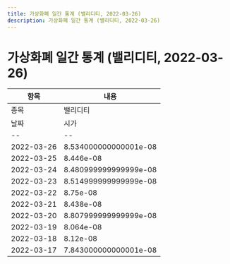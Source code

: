```yaml
---
title: 가상화폐 일간 통계 (밸리디티, 2022-03-26)
description: 가상화폐 일간 통계 (밸리디티, 2022-03-26)
---
```


가상화폐 일간 통계 (밸리디티, 2022-03-26)
===

|항목|내용|
|--|--|
|종목|밸리디티||마켓|BTC-VAL||종류|일 단위 캔들||기간|2022-03-17T09:00:00 - 2022-03-26T09:00:00|
|날짜|시가|저가|고가|종가|비고|
|--|--|--|--|--|--|
|2022-03-26|8.534000000000001e-08|8.402e-08|8.542e-08|8.402e-08|    |
|2022-03-25|8.446e-08|8.211e-08|8.833e-08|8.500000000000001e-08|    |
|2022-03-24|8.480999999999999e-08|8.202e-08|8.588e-08|8.317000000000001e-08|    |
|2022-03-23|8.514999999999999e-08|8.406e-08|8.918e-08|8.577999999999999e-08|    |
|2022-03-22|8.75e-08|8.339e-08|8.752e-08|8.514999999999999e-08|    |
|2022-03-21|8.438e-08|8.315e-08|9.246000000000001e-08|8.756e-08|    |
|2022-03-20|8.807999999999999e-08|8.313999999999999e-08|8.890000000000001e-08|8.438e-08|    |
|2022-03-19|8.064e-08|8.04e-08|9.5e-08|8.807999999999999e-08|    |
|2022-03-18|8.12e-08|8.01e-08|8.497e-08|8.064e-08|    |
|2022-03-17|7.843000000000001e-08|7.746e-08|8.356e-08|8.12e-08|    |
